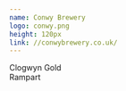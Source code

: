```yaml
---
name: Conwy Brewery
logo: conwy.png
height: 120px
link: //conwybrewery.co.uk/
---
```

<ul style="list-style-type:none; margin:0; padding:0;">
  <li>Clogwyn Gold</li>
  <li>Rampart</li>
</ul>

